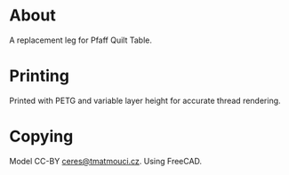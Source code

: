 # About

A replacement leg for Pfaff Quilt Table.

# Printing

Printed with PETG and variable layer height for accurate thread rendering.

# Copying

Model CC-BY ceres@tmatmouci.cz.
Using FreeCAD.
